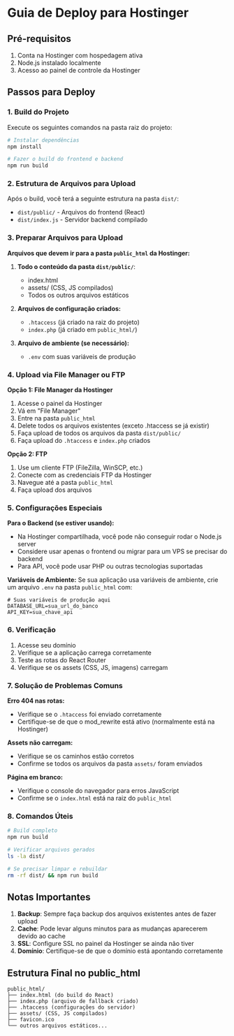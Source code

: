 # Guia de Deploy para Hostinger

## Pré-requisitos
1. Conta na Hostinger com hospedagem ativa
2. Node.js instalado localmente
3. Acesso ao painel de controle da Hostinger

## Passos para Deploy

### 1. Build do Projeto
Execute os seguintes comandos na pasta raiz do projeto:

```bash
# Instalar dependências
npm install

# Fazer o build do frontend e backend
npm run build
```

### 2. Estrutura de Arquivos para Upload

Após o build, você terá a seguinte estrutura na pasta `dist/`:
- `dist/public/` - Arquivos do frontend (React)
- `dist/index.js` - Servidor backend compilado

### 3. Preparar Arquivos para Upload

**Arquivos que devem ir para a pasta `public_html` da Hostinger:**

1. **Todo o conteúdo da pasta `dist/public/`**:
   - index.html
   - assets/ (CSS, JS compilados)
   - Todos os outros arquivos estáticos

2. **Arquivos de configuração criados:**
   - `.htaccess` (já criado na raiz do projeto)
   - `index.php` (já criado em `public_html/`)

3. **Arquivo de ambiente (se necessário):**
   - `.env` com suas variáveis de produção

### 4. Upload via File Manager ou FTP

**Opção 1: File Manager da Hostinger**
1. Acesse o painel da Hostinger
2. Vá em "File Manager"
3. Entre na pasta `public_html`
4. Delete todos os arquivos existentes (exceto .htaccess se já existir)
5. Faça upload de todos os arquivos da pasta `dist/public/`
6. Faça upload do `.htaccess` e `index.php` criados

**Opção 2: FTP**
1. Use um cliente FTP (FileZilla, WinSCP, etc.)
2. Conecte com as credenciais FTP da Hostinger
3. Navegue até a pasta `public_html`
4. Faça upload dos arquivos

### 5. Configurações Especiais

**Para o Backend (se estiver usando):**
- Na Hostinger compartilhada, você pode não conseguir rodar o Node.js server
- Considere usar apenas o frontend ou migrar para um VPS se precisar do backend
- Para API, você pode usar PHP ou outras tecnologias suportadas

**Variáveis de Ambiente:**
Se sua aplicação usa variáveis de ambiente, crie um arquivo `.env` na pasta `public_html` com:
```
# Suas variáveis de produção aqui
DATABASE_URL=sua_url_do_banco
API_KEY=sua_chave_api
```

### 6. Verificação

1. Acesse seu domínio
2. Verifique se a aplicação carrega corretamente
3. Teste as rotas do React Router
4. Verifique se os assets (CSS, JS, imagens) carregam

### 7. Solução de Problemas Comuns

**Erro 404 nas rotas:**
- Verifique se o `.htaccess` foi enviado corretamente
- Certifique-se de que o mod_rewrite está ativo (normalmente está na Hostinger)

**Assets não carregam:**
- Verifique se os caminhos estão corretos
- Confirme se todos os arquivos da pasta `assets/` foram enviados

**Página em branco:**
- Verifique o console do navegador para erros JavaScript
- Confirme se o `index.html` está na raiz do `public_html`

### 8. Comandos Úteis

```bash
# Build completo
npm run build

# Verificar arquivos gerados
ls -la dist/

# Se precisar limpar e rebuildar
rm -rf dist/ && npm run build
```

## Notas Importantes

1. **Backup**: Sempre faça backup dos arquivos existentes antes de fazer upload
2. **Cache**: Pode levar alguns minutos para as mudanças aparecerem devido ao cache
3. **SSL**: Configure SSL no painel da Hostinger se ainda não tiver
4. **Domínio**: Certifique-se de que o domínio está apontando corretamente

## Estrutura Final no public_html

```
public_html/
├── index.html (do build do React)
├── index.php (arquivo de fallback criado)
├── .htaccess (configurações do servidor)
├── assets/ (CSS, JS compilados)
├── favicon.ico
└── outros arquivos estáticos...
``` 
